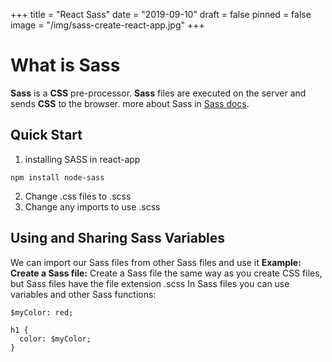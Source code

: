 +++
title = "React Sass"
date = "2019-09-10"
draft = false
pinned = false
image = "/img/sass-create-react-app.jpg"
+++

# What is Sass
**Sass** is a **CSS** pre-processor.
**Sass** files are executed on the server and sends **CSS** to the browser.
more about Sass in [Sass docs](https://sass-lang.com/documentation).
## Quick Start
1. installing SASS in react-app
~~~
npm install node-sass
~~~
2. Change .css files to .scss
3. Change any imports to use .scss
## Using and Sharing Sass Variables
We can import our Sass files from other Sass files and use it
**Example:**
**Create a Sass file:**
    Create a Sass file the same way as you create CSS files, but Sass files have the file extension .scss
    In Sass files you can use variables and other Sass functions:
~~~
$myColor: red;

h1 {
  color: $myColor;
}
~~~